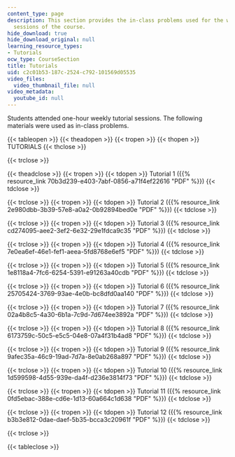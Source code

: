 ```yaml
---
content_type: page
description: This section provides the in-class problems used for the weekly tutorial
  sessions of the course.
hide_download: true
hide_download_original: null
learning_resource_types:
- Tutorials
ocw_type: CourseSection
title: Tutorials
uid: c2c01b53-187c-2524-c792-101569d05535
video_files:
  video_thumbnail_file: null
video_metadata:
  youtube_id: null
---
```


Students attended one-hour weekly tutorial sessions. The following materials were used as in-class problems.

{{< tableopen >}}
{{< theadopen >}}
{{< tropen >}}
{{< thopen >}}
TUTORIALS
{{< thclose >}}

{{< trclose >}}

{{< theadclose >}}
{{< tropen >}}
{{< tdopen >}}
Tutorial 1 ({{% resource_link 70b3d239-e403-7abf-0856-a71f4ef22616 "PDF" %}})
{{< tdclose >}}

{{< trclose >}}
{{< tropen >}}
{{< tdopen >}}
Tutorial 2 ({{% resource_link 2e980dbb-3b39-57e8-a0a2-0b92894bed0e "PDF" %}})
{{< tdclose >}}

{{< trclose >}}
{{< tropen >}}
{{< tdopen >}}
Tutorial 3 ({{% resource_link cd274095-aee2-3ef2-6e32-29e1fdca9c35 "PDF" %}})
{{< tdclose >}}

{{< trclose >}}
{{< tropen >}}
{{< tdopen >}}
Tutorial 4 ({{% resource_link 7e0ea6ef-46e1-fef1-aeea-5fd8768e6ef5 "PDF" %}})
{{< tdclose >}}

{{< trclose >}}
{{< tropen >}}
{{< tdopen >}}
Tutorial 5 ({{% resource_link 1e8118a4-7fc6-6254-5391-e91263a40cdb "PDF" %}})
{{< tdclose >}}

{{< trclose >}}
{{< tropen >}}
{{< tdopen >}}
Tutorial 6 ({{% resource_link 25705424-3769-93ae-4e0b-bc8dfd0aa140 "PDF" %}})
{{< tdclose >}}

{{< trclose >}}
{{< tropen >}}
{{< tdopen >}}
Tutorial 7 ({{% resource_link 02a4b8c5-4a30-6b1a-7c9d-7d674ee3892a "PDF" %}})
{{< tdclose >}}

{{< trclose >}}
{{< tropen >}}
{{< tdopen >}}
Tutorial 8 ({{% resource_link 6173759c-50c5-e5c5-04e8-07a4f31b4ad8 "PDF" %}})
{{< tdclose >}}

{{< trclose >}}
{{< tropen >}}
{{< tdopen >}}
Tutorial 9 ({{% resource_link 9afec35a-46c9-19ad-7d7a-8e0ab268a897 "PDF" %}})
{{< tdclose >}}

{{< trclose >}}
{{< tropen >}}
{{< tdopen >}}
Tutorial 10 ({{% resource_link 1d599598-4d55-939e-da4f-d236e3814f73 "PDF" %}})
{{< tdclose >}}

{{< trclose >}}
{{< tropen >}}
{{< tdopen >}}
Tutorial 11 ({{% resource_link 0fd5ebac-388e-cd6e-1d13-60a664c1d638 "PDF" %}})
{{< tdclose >}}

{{< trclose >}}
{{< tropen >}}
{{< tdopen >}}
Tutorial 12 ({{% resource_link b3b3e812-0dae-daef-5b35-bcca3c20961f "PDF" %}})
{{< tdclose >}}

{{< trclose >}}

{{< tableclose >}}